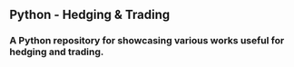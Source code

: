 ## Python - Hedging & Trading

### A Python repository for showcasing various works useful for hedging and trading. 

